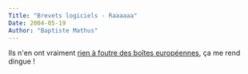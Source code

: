 ```yaml
---
Title: "Brevets logiciels - Raaaaaa"
Date: 2004-05-19
Author: "Baptiste Mathus"
---
```




Ils n'en ont vraiment [rien à foutre des boîtes
européennes](http://linuxfr.org/2004/05/19/16308.html), ça me rend
dingue !

